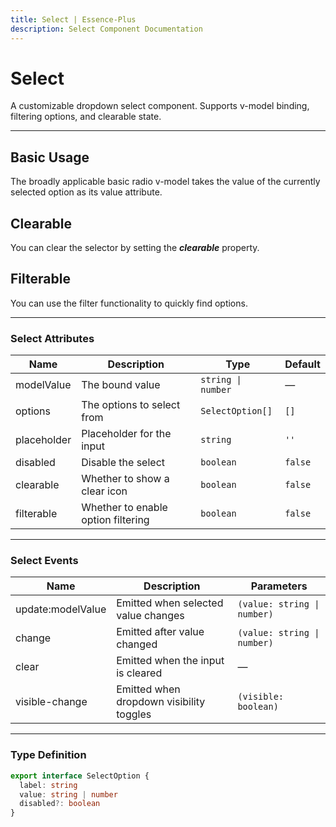```yaml
---
title: Select | Essence-Plus
description: Select Component Documentation
---
```


# Select

A customizable dropdown select component. Supports v-model binding, filtering options, and clearable state.

---

## Basic Usage
The broadly applicable basic radio v-model takes the value of the currently selected option as its value attribute.
<preview path="../demo/select/Basic.vue" title="Basic Usage" description="Use v-model to bind the selected value."></preview>

## Clearable
You can clear the selector by setting the ***clearable*** property.
<preview path="../demo/select/Clearable.vue" title="Clearable" description="Show a clear icon when hovering. Emits `clear` event when clicked."></preview>

## Filterable
You can use the filter functionality to quickly find options.
<preview path="../demo/select/Filter.vue" title="Filterable" description="Input text to filter options using default fuzzy matching."></preview>

---

### Select Attributes

| Name         | Description                        | Type                        | Default |
|--------------|------------------------------------|-----------------------------|---------|
| modelValue   | The bound value                    | `string \| number`          | —       |
| options      | The options to select from         | `SelectOption[]`            | `[]`    |
| placeholder  | Placeholder for the input          | `string`                    | `''`    |
| disabled     | Disable the select                 | `boolean`                   | `false` |
| clearable    | Whether to show a clear icon       | `boolean`                   | `false` |
| filterable   | Whether to enable option filtering | `boolean`                   | `false` |

---

### Select Events

| Name            | Description                              | Parameters                |
|-----------------|------------------------------------------|---------------------------|
| update:modelValue | Emitted when selected value changes      | `(value: string \| number)` |
| change          | Emitted after value changed              | `(value: string \| number)` |
| clear           | Emitted when the input is cleared        | —                         |
| visible-change  | Emitted when dropdown visibility toggles | `(visible: boolean)`      |

---

### Type Definition

```ts
export interface SelectOption {
  label: string
  value: string | number
  disabled?: boolean
}
